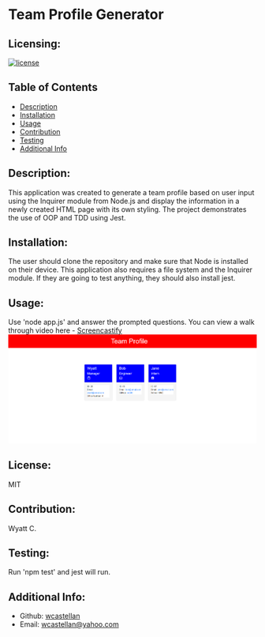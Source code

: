 # Team Profile Generator

  ## Licensing:
  [![license](https://img.shields.io/badge/license-MIT-green)](https://shields.io)

  ## Table of Contents
  - [Description](#description)
  - [Installation](#installation)
  - [Usage](#usage)
  - [Contribution](#contribution)
  - [Testing](#testing)
  - [Additional Info](#additional-info)

  ## Description:
  This application was created to generate a team profile based on user input using the Inquirer module from Node.js and display the information in a newly created HTML page with its own styling.  The project demonstrates the use of OOP and TDD using Jest.

  ## Installation:
  The user should clone the repository and make sure that Node is installed on their device.  This application also requires a file system and the Inquirer module.  If they are going to test anything, they should also install jest.

  ## Usage:
  Use 'node app.js' and answer the prompted questions.  You can view a walk through video here - [Screencastify](https://drive.google.com/file/d/14mCf71nHp3zhiuUitgQYIFh_-yAFOakA/view?usp=sharing)<br><img src="./images/sample-image.PNG">

  ## License:
  MIT

  ## Contribution:
  Wyatt C.

  ## Testing:
  Run 'npm test' and jest will run.

  ## Additional Info:
  - Github: [wcastellan](https://github.com/wcastellan)
  - Email: wcastellan@yahoo.com 